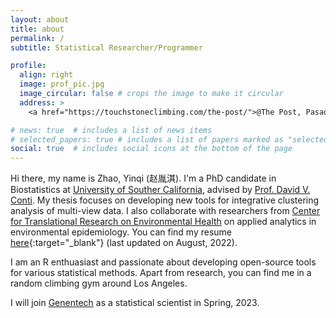 ```yaml
---
layout: about
title: about
permalink: /
subtitle: Statistical Researcher/Programmer

profile:
  align: right
  image: prof_pic.jpg
  image_circular: false # crops the image to make it circular
  address: >
    <a href="https://touchstoneclimbing.com/the-post/">@The Post, Pasadena</a>

# news: true  # includes a list of news items
# selected_papers: true # includes a list of papers marked as "selected={true}"
social: true  # includes social icons at the bottom of the page
---
```


Hi there, my name is Zhao, Yinqi (赵胤淇). I'm a PhD candidate in Biostatistics at [University of Souther California](https://pphs.usc.edu/divisions/biostatistics/), advised by [Prof. David V. Conti](https://contilab.usc.edu/). My thesis focuses on developing new tools for integrative clustering analysis of multi-view data. I also collaborate with researchers from [Center for Translational Research on Environmental Health](https://uscrten.usc.edu/) on applied analytics in environmental epidemiology. You can find my resume [here](./assets/pdf/Yinqi_Zhao_resume.pdf){:target="_blank"} (last updated on August, 2022).

I am an R enthuasiast and passionate about developing open-source tools for various statistical methods. Apart from research, you can find me in a random climbing gym around Los Angeles.

I will join [Genentech](https://www.gene.com/) as a statistical scientist in Spring, 2023.